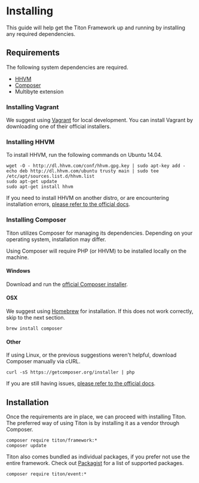 # Installing #

This guide will help get the Titon Framework up and running by installing any required dependencies.

## Requirements ##

The following system dependencies are required.

* [HHVM](http://hhvm.com/)
* [Composer](https://getcomposer.org/)
* Multibyte extension

### Installing Vagrant ###

We suggest using [Vagrant](https://www.vagrantup.com/) for local development. 
You can install Vagrant by downloading one of their official installers.

### Installing HHVM ###

To install HHVM, run the following commands on Ubuntu 14.04. 

```shell
wget -O - http://dl.hhvm.com/conf/hhvm.gpg.key | sudo apt-key add -
echo deb http://dl.hhvm.com/ubuntu trusty main | sudo tee /etc/apt/sources.list.d/hhvm.list
sudo apt-get update
sudo apt-get install hhvm
```

If you need to install HHVM on another distro, or are encountering installation errors, 
[please refer to the official docs](https://github.com/facebook/hhvm/wiki/Prebuilt%20Packages%20for%20HHVM).

### Installing Composer ###

Titon utilizes Composer for managing its dependencies. Depending on your operating system, installation may differ.

<div class="notice is-warning">
    Using Composer will require PHP (or HHVM) to be installed locally on the machine.
</div>

#### Windows ####

Download and run the [official Composer installer](https://getcomposer.org/Composer-Setup.exe).

#### OSX ####

We suggest using [Homebrew](http://brew.sh/) for installation. If this does not work correctly, skip to the next section. 

```shell
brew install composer
```

#### Other ####

If using Linux, or the previous suggestions weren't helpful, download Composer manually via cURL. 

```shell
curl -sS https://getcomposer.org/installer | php
```

If you are still having issues, [please refer to the official docs](https://getcomposer.org/doc/00-intro.md).

## Installation ##

Once the requirements are in place, we can proceed with installing Titon.
The preferred way of using Titon is by installing it as a vendor through Composer.

```shell
composer require titon/framework:*
composer update
```

Titon also comes bundled as individual packages, if you prefer not use the entire framework. 
Check out [Packagist](https://packagist.org/packages/titon/) for a list of supported packages.

```shell
composer require titon/event:*
```